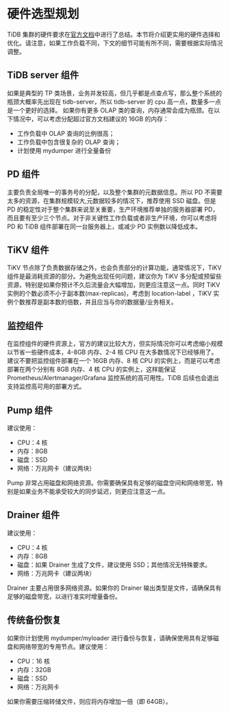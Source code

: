 # 硬件选型规划

TiDB 集群的硬件要求在[官方文档](https://pingcap.com/docs-cn/stable/how-to/deploy/hardware-recommendations/)中进行了总结。本节将介绍更实用的硬件选择和优化。请注意，如果工作负载不同，下文的细节可能有所不同，需要根据实际情况调整。

## TiDB server 组件

如果是典型的 TP 类场景，业务并发较高，但几乎都是点查点写，那么整个系统的瓶颈大概率先出现在 tidb-server，所以 tidb-server 的 cpu 高一点，数量多一点是一个更好的选择。
如果你有更多 OLAP 类的查询，内存通常会成为瓶颈。在以下情况中，可以考虑分配超过官方文档建议的 16GB 的内存：

* 工作负载中 OLAP 查询的比例很高；
* 工作负载中包含很复杂的 OLAP 查询；
* 计划使用 mydumper 进行全量备份

## PD 组件
主要负责全局唯一的事务号的分配，以及整个集群的元数据信息。所以 PD  不需要太多的资源，在集群规模较大,元数据较多的情况下，推荐使用 SSD 磁盘。但是 PD 的稳定性对于整个集群来说至关重要，生产环境推荐单独的服务器部署 PD，而且要有至少三个节点。对于非关键性工作负载或者非生产环境，你可以考虑将 PD 和 TiDB 组件部署在同一台服务器上，或减少 PD 实例数以降低成本。

## TiKV 组件
TiKV 节点除了负责数据存储之外，也会负责部分的计算功能，通常情况下，TiKV 组件是最消耗资源的部分。为避免出现任何问题，建议你为 TiKV 多分配或预留些资源，特别是如果你预计不久后流量会大幅增加，则更应注意这一点。同时 TiKV 实例的个数必须不小于副本数(max-replicas)，考虑到 location-label ，TiKV 实例个数推荐是副本数的倍数，并且应当与你的数据量/业务相关。


## 监控组件

在监控组件的硬件资源上，官方的建议比较大方，但实际情况你可以考虑缩小规模以节省一些硬件成本，4-8GB 内存、2-4 核 CPU 在大多数情况下已经够用了。建议不要把监控组件部署在一个 16GB 内存、8 核 CPU 的实例上，而是可以考虑部署在两个分别有 8GB 内存、4 核 CPU 的实例上，这样能保证 Prometheus/Alertmanager/Grafana 监控系统的高可用性。TiDB 后续也会退出支持监控高可用的部署方式。

## Pump 组件

建议使用：

* CPU：4 核
* 内存：8GB
* 磁盘：SSD
* 网络：万兆网卡（建议两块）

Pump 非常占用磁盘和网络资源。你需要确保具有足够的磁盘空间和网络带宽，特别是如果业务不能承受较大的同步延迟，则更应注意这一点。

## Drainer 组件

建议使用：

* CPU：4 核
* 内存：8GB
* 磁盘：如果 Drainer 生成了文件，建议使用 SSD；其他情况无特殊要求。 
* 网络：万兆网卡（建议两块）

Drainer 主要占用很多网络资源。如果你的 Drainer 输出类型是文件，请确保具有足够的磁盘带宽，以进行准实时增量备份。

## 传统备份恢复

如果你计划使用 mydumper/myloader 进行备份与恢复，请确保使用具有足够磁盘和网络带宽的专用节点。建议使用：

* CPU：16 核
* 内存：32GB
* 磁盘：SSD 
* 网络：万兆网卡

如果你需要压缩转储文件，则应将内存增加一倍（即 64GB）。
